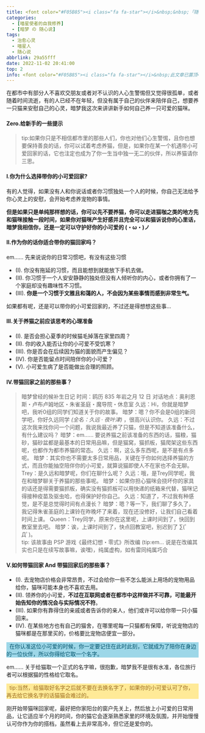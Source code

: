 ```yaml
---
title: <font color="#F05B85"><i class="fa fa-star"></i>&nbsp;&nbsp;「随心说 の 真 · 喵星使者的自我修养」 从零开始的新手养猫教程&nbsp;&nbsp;<i class="fa fa-star"></i></font>
categories: 
  - [喵星使者的自我修养]
  - [暗梦 の 随心说]
tags:
  - 治愈心灵
  - 喵星人
  - 随心说
abbrlink: 29a55fff
date: 2022-11-02 20:41:00
top: 2
info: <font color="#F05B85"><i class="fa fa-star"></i>&nbsp;此文章已置顶</font>
---
```

在都市中有部分人不喜欢交朋友或者对不认识的人心生警惕但又觉得很孤单，或者随着时间流逝，有的人已经不在年轻，但没有属于自己的伙伴来陪伴自己，想要养一只猫来安慰自己的心灵，暗梦我这次来讲讲新手如何自己养一只可爱的猫咪。

#### Zero.给新手的一些提示
>tip:如果你只是不相信都市里的那些人们，你也对他们心生警惕，且你也想要保持善良的话，你可以试着考虑养猫，但是，如果你在某一个机遇带小可爱回家的话，它也注定也成为了你一生当中独一无二的伙伴，所以养猫请你三思。

#### I.你为什么选择带你的小可爱回家?
有的人觉得，如果没有人和你说话或者你习惯独处一个人的时候，你自己无法给予你心灵上的安慰，会开始考虑养宠物的事情。

**但是如果只是单纯那样想的话，你可以先不要养猫，你可以走进猫咖之类的地方先和猫咪接触一段时间，如果你对猫咪产生好感并且完全可以和猫诉说你的心里话，暗梦我相信你，还是一定可以守护好你的小可爱的 (・ω・)ノ**

#### II.作为你的话你适合带你的猫回家吗？
em......
先来说说你的日常习惯吧，有没有这些习惯

 + (I). 你没有拖延的习惯，而且能想到就能放下手机去做。
 + (II). 你习惯于一个人安安静静的独处但没有人倾听你的内心，或者你拥有了一个家庭却没有趣味性不习惯。
 + (III). **你是一个习惯于文雅且和蔼的人，不会因为某些事情而感到非常生气。**

如果都有呢，还是可以带你的小可爱回家的，不过还是得想想这些事...

#### III.关于养猫之前应该思考的心理准备
 + (I). 是否会担心夏季的时候猫毛掉落在家里四周？
 + (II). 你的收入能否让你的小可爱不受饥寒？
 + (III). 你是否会在后续因为猫的面貌而产生偏见？
 + (IV). 你是否能留点时间陪伴你的小可爱？
 + (V). 小可爱生病了是否能做出合理的照顾。

#### IV.带猫回家之前的那些事？
>暗梦曾经的候补生日记
>时间：鸥历 835 年岩之月 12 日
>对话地点：奥利恩斯・卢布卢姆地区・朱雀圣庭・魔导院・休息室
>久远：Hi，你就是暗梦吧，我听0组的同学们知道关于你的故事。
>暗梦：嗯？你不会是0组的新同学吧，你好久远同学 <i>(全名：久远 · 夜叶津)</i> ，很高兴认识你。
>久远：不过这次我来找你问一个问题，我说我最近养了只猫，但是不知道该准备什么，有什么建议吗？
>暗梦：em...... 要说养猫之前该准备的东西的话，猫粮，猫砂，猫砂盆都是最基本的日常用品嘛，但是猫窝，猫抓板，猫爬架这些东西呢，也都作为都市养猫的常态。
>久远：啊，这么多东西呢，是不是有点多呢。
>暗梦：其实你也不需要太多日常用品，关键在于你如何选择养猫的方式，而且你能抽空陪伴你的小可爱，就算说猫即使人不在家也不会无聊。
>Trey：是久远和暗梦呢，你们在聊什么呢？
>久远：哦，是Trey同学呢，我在和暗梦聊关于养猫的那些事呢。
>暗梦：如果你担心猫咪会挠坏你的家具的话还是得需要猫抓板，确实没有猫抓板可以用快递的纸箱来代替，猫咪记得接种疫苗及驱虫哈，也得保护好你自己。
>久远：知道了，不过我有种感觉，是不是总觉得时间有点漫长？
>暗梦：嗯？等一下，我们聊了多久了，我记得朱雀圣庭的上课铃在昨晚坏了来着，现在还没修好，让我们自己看着时间上课。
>Queen：Trey同学，原来你在这里呢，上课时间到了，快回到教室里去吧。
>暗梦：诶，上课时间到了，快点回教室吧，别迟到了  ∑(ﾟДﾟ)。
></br>
>tip: 该故事由 PSP 游戏《最终幻想・零式》所改编 (tip:em... 说是在改编其实也只是在续写故事嘛，诶嘿)，纯属虚构，如有雷同纯属巧合

#### V.如何带猫回家 And 带猫回家后的那些事？
 + (I). 去宠物店价格会非常昂贵，不过会给你一些不怎么能派上用场的宠物用品给你，猫咪可能本身也不喜欢去用。
 + (II). 领养你的小可爱，<strong>不过在互联网或者在都市中这样做并不可靠，可能最开始告知你的情况会与实际情况不符</strong>。
 + (III). 如果你有靠得住的亲戚或者告诉你的亲人，他们或许可以给你带一只小猫回来。
 + (IV). 在某些地方也有自己的猫舍，在哪里呢每一只猫都有保障，听说宠物店的猫咪都是在那里买的，价格要比宠物店便宜一部分。

<div class="mdui-hoverable shortcodestyle" style="background: #9dd7e8 !important;color: #03536b !important;text-indent: 0 !important;"><i class="fa fa-check-square"></i>&nbsp;&nbsp;在你认准这位小可爱的时候，你一定要记住在此时此刻，它就成为了陪你在身边的一位伙伴，所以你得给它取一个名字。</div>

em......
关于给猫取一个正式的名字嘛，很抱歉，暗梦我不是很有水准，各位旅行者可以根据猫的性格给它取名。

<div class="mdui-hoverable shortcodestyle" style="background: #FFEA97 !important;color: #9F6F26 !important;text-indent: 0 !important;"><i class="fa fa-warning"></i>&nbsp;&nbsp;tip:当然，给猫取好名字之后就不要在去换名字了，如果你的小可爱认可了你，再去给它换名字的话猫猫会难过的。</div>

刚开始带猫咪回家呢，最好把你家阳台的窗户先关上，然后放上小可爱的日常用品，让它适应半个月的时间，你的猫它会逐渐熟悉家里的环境及氛围，并开始慢慢认可你作为你的搭档，虽然看上去非常高冷，但它还是爱你的。
